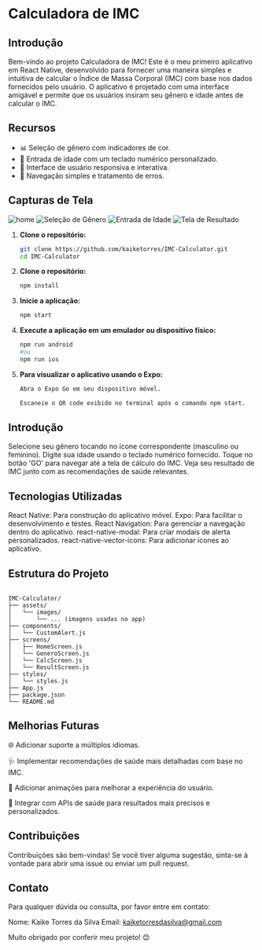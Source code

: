 # Calculadora de IMC

## Introdução

Bem-vindo ao projeto Calculadora de IMC! Este é o meu primeiro aplicativo em React Native, desenvolvido para fornecer uma maneira simples e intuitiva de calcular o Índice de Massa Corporal (IMC) com base nos dados fornecidos pelo usuário. O aplicativo é projetado com uma interface amigável e permite que os usuários insiram seu gênero e idade antes de calcular o IMC.

## Recursos

- 📊 Seleção de gênero com indicadores de cor.
- 📅 Entrada de idade com um teclado numérico personalizado.
- 📱 Interface de usuário responsiva e interativa.
- 🔄 Navegação simples e tratamento de erros.

## Capturas de Tela

![home](https://cdn.discordapp.com/attachments/775454358783524885/1267240270039089184/Oneplus-Nord-2-localhost.png?ex=66a810f8&is=66a6bf78&hm=db66cdb95d05b89d1958725dcb48e67269ba91c364304ab8831ecbd3dee1a5c4&,)
![Seleção de Gênero](https://cdn.discordapp.com/attachments/775454358783524885/1267240270701920407/Oneplus-Nord-2-localhost_1.png?ex=66a810f8&is=66a6bf78&hm=4b5a105711dc9d03a05b05d612f5210ee27170ad80fc9fcd9bb6ca3b3a3d0c8c&)
![Entrada de Idade](https://cdn.discordapp.com/attachments/775454358783524885/1267240271515484201/Oneplus-Nord-2-localhost_3.png?ex=66a810f8&is=66a6bf78&hm=787bfb78fca39fad11d6a55f95ebc21ea57e747c2329b0f2fbca78130c483a9b&)
![Tela de Resultado](https://cdn.discordapp.com/attachments/775454358783524885/1267240271054377153/Oneplus-Nord-2-localhost_2.png?ex=66a810f8&is=66a6bf78&hm=4dc19c0748ba0c80516c6e46e33f072ffd36a9607d1e3f45b45ef9f61b735d26&)

1. **Clone o repositório:**

   ```bash
   git clone https://github.com/kaiketorres/IMC-Calculator.git
   cd IMC-Calculator
   ```

2. **Clone o repositório:**
   ```bash
   npm install
   ```
3. **Inicie a aplicação:**

   ```bash
   npm start
   ```

4. **Execute a aplicação em um emulador ou dispositivo físico:**
   ```bash
   npm run android
   #ou 
   npm run ios

5. **Para visualizar o aplicativo usando o Expo:**
   ```bash
   Abra o Expo Go em seu dispositivo móvel.

   Escaneie o QR code exibido no terminal após o comando npm start.
## Introdução

Selecione seu gênero tocando no ícone correspondente (masculino ou feminino).
Digite sua idade usando o teclado numérico fornecido.
Toque no botão 'GO' para navegar até a tela de cálculo do IMC.
Veja seu resultado de IMC junto com as recomendações de saúde relevantes.

## Tecnologias Utilizadas

React Native: Para construção do aplicativo móvel.
Expo: Para facilitar o desenvolvimento e testes.
React Navigation: Para gerenciar a navegação dentro do aplicativo.
react-native-modal: Para criar modais de alerta personalizados.
react-native-vector-icons: Para adicionar ícones ao aplicativo.

## Estrutura do Projeto
```

IMC-Calculator/
├── assets/
│   └── images/
│       └── ... (imagens usadas no app)
├── components/
│   └── CustomAlert.js
├── screens/
│   ├── HomeScreen.js
│   └── GeneroScreen.js
│   └── CalcScreen.js
│   └── ResultScreen.js
├── styles/
│   └── styles.js
├── App.js
├── package.json
└── README.md
```
## Melhorias Futuras

🌐 Adicionar suporte a múltiplos idiomas.

🩺 Implementar recomendações de saúde mais detalhadas com base no IMC.

🎨 Adicionar animações para melhorar a experiência do usuário.

🔗 Integrar com APIs de saúde para resultados mais precisos e personalizados.

## Contribuições

Contribuições são bem-vindas! Se você tiver alguma sugestão, sinta-se à vontade para abrir uma issue ou enviar um pull request.

## Contato

Para qualquer dúvida ou consulta, por favor entre em contato:

Nome: Kaike Torres da Silva
Email: kaiketorresdasilva@gmail.com

Muito obrigado por conferir meu projeto! 😊
